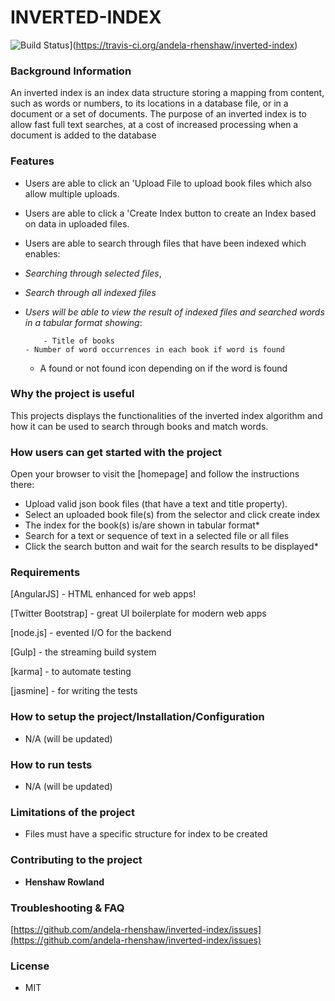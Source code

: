 # **INVERTED-INDEX**

![Build Status](https://travis-ci.org/andela-rhenshaw/inverted-index.svg?branch=master)](https://travis-ci.org/andela-rhenshaw/inverted-index)



### Background Information
An inverted index is an index data structure storing a mapping from content, such as words or numbers, to its locations in a database file, or in a document or a set of documents. The purpose of an inverted index is to allow fast full text searches, at a cost of increased processing when a document is added to the database

### Features

- Users are able to click an 'Upload File to upload book files which also allow multiple uploads.

- Users are able to click a 'Create Index button to create an Index based on data in uploaded files.

- Users are able to search through files that have been indexed which enables:
 - *Searching through selected files*,
 - *Search through all indexed files*
 - *Users will be able to view the result of indexed files and searched words in a tabular format showing*:

           - Title of books
	   - Number of word occurrences in each book if word is found
	- A found or not found icon depending on if the word is found

### Why the project is useful
This projects displays the functionalities of the inverted index algorithm and how it can be used to search through books and match words.

### How users can get started with the project
Open your browser to visit the [homepage] and follow the instructions there:
 
- Upload valid json book files (that have a text and title property).
- Select an uploaded book file(s) from the selector and click create index
- The index for the book(s) is/are shown in tabular format*
- Search for a text or sequence of text in a selected file or all files
- Click the search button and wait for the search results to be displayed*

### Requirements
[AngularJS] - HTML enhanced for web apps!

[Twitter Bootstrap] - great UI boilerplate for modern web apps

[node.js] - evented I/O for the backend
	 
[Gulp] - the streaming build system
	 
[karma] - to automate testing
	 
[jasmine] - for writing the tests

### How to setup the project/Installation/Configuration
- N/A (will be updated)

### How to run tests
- N/A (will be updated)

### Limitations of the project
- Files must have a specific structure for index to be created

### Contributing to the project
- **Henshaw Rowland**

### Troubleshooting & FAQ
[https://github.com/andela-rhenshaw/inverted-index/issues](https://github.com/andela-rhenshaw/inverted-index/issues)

### License
- MIT
